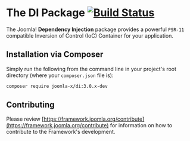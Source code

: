 # The DI Package [![Build Status](https://travis-ci.org/joomla-x/di.png?branch=3.0-dev)](https://travis-ci.org/joomla-x/di)

The Joomla! **Dependency Injection** package provides a powerful `PSR-11` compatible
Inversion of Control (IoC) Container for your application.

## Installation via Composer

Simply run the following from the command line in your project's root directory (where your `composer.json` file is):

```sh
composer require joomla-x/di:3.0.x-dev
```
## Contributing

Please review [https://framework.joomla.org/contribute](https://framework.joomla.org/contribute) for information
on how to contribute to the Framework's development.
